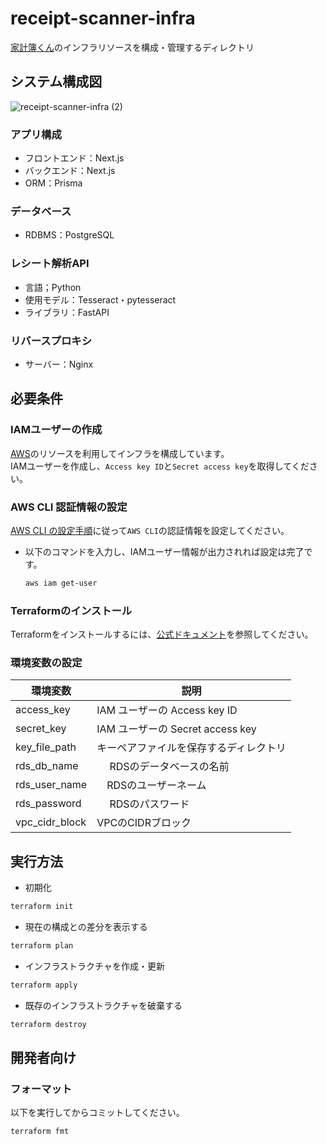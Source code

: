 # receipt-scanner-infra
[家計簿くん](https://github.com/AyumuOgasawara/receipt-scanner)のインフラリソースを構成・管理するディレクトリ<br>

## システム構成図
![receipt-scanner-infra (2)](https://github.com/user-attachments/assets/ade160a7-487e-40f6-9106-33e565a632a7)

### アプリ構成
- フロントエンド：Next.js
- バックエンド：Next.js
- ORM：Prisma

### データベース
- RDBMS：PostgreSQL

### レシート解析API
- 言語；Python
- 使用モデル：Tesseract・pytesseract
- ライブラリ：FastAPI

### リバースプロキシ
- サーバー：Nginx

## 必要条件

### IAMユーザーの作成
[AWS](https://aws.amazon.com/jp/)のリソースを利用してインフラを構成しています。<br>
IAMユーザーを作成し、`Access key ID`と`Secret access key`を取得してください。

### AWS CLI 認証情報の設定
[AWS CLI の設定手順](https://docs.aws.amazon.com/cli/v1/userguide/cli-chap-configure.html)に従って`AWS CLI`の認証情報を設定してください。
- 以下のコマンドを入力し、IAMユーザー情報が出力されれば設定は完了です。
    ``` sh
    aws iam get-user
    ```

### Terraformのインストール
Terraformをインストールするには、[公式ドキュメント](https://developer.hashicorp.com/terraform/install)を参照してください。


### 環境変数の設定
| 環境変数 | 説明 |
| ------------ | ------- |
| access_key | IAM ユーザーの Access key ID |
| secret_key | IAM ユーザーの Secret access key |
| key_file_path | キーペアファイルを保存するディレクトリ |
| rds_db_name |　 RDSのデータベースの名前 |
| rds_user_name |　RDSのユーザーネーム |
| rds_password |　 RDSのパスワード |
| vpc_cidr_block | VPCのCIDRブロック |

## 実行方法
- 初期化<br>
``` sh
terraform init
```

- 現在の構成との差分を表示する<br>
``` sh
terraform plan
```

- インフラストラクチャを作成・更新<br>
``` sh
terraform apply
```

- 既存のインフラストラクチャを破棄する<br>
``` sh
terraform destroy
```

## 開発者向け
### フォーマット
以下を実行してからコミットしてください。
``` sh
terraform fmt
```